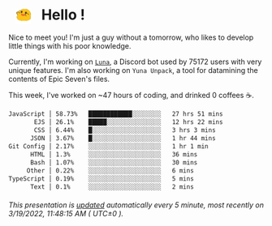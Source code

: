 <h1>   <img src="./spoink.gif" style="vertical-align:middle;" width="30px">   Hello ! </h1>

Nice to meet you! I'm just a guy without a tomorrow, who likes to develop little things with his poor knowledge.

Currently, I'm working on <a href='https://github.com/Asgarrrr/Luna'>`Luna`</a>, a Discord bot used by 75172 users with very unique features. I'm also working on `Yuna Unpack`, a tool for datamining the contents of Epic Seven's files.

This week, I've worked on ~47 hours of coding, and drinked 0 coffees ☕.

```
JavaScript │ 58.73%   ████████████░░░░░░░░   27 hrs 51 mins
       EJS │ 26.1%    █████░░░░░░░░░░░░░░░   12 hrs 22 mins
       CSS │ 6.44%    █░░░░░░░░░░░░░░░░░░░   3 hrs 3 mins
      JSON │ 3.67%    █░░░░░░░░░░░░░░░░░░░   1 hr 44 mins
Git Config │ 2.17%    ░░░░░░░░░░░░░░░░░░░░   1 hr 1 min
      HTML │ 1.3%     ░░░░░░░░░░░░░░░░░░░░   36 mins
      Bash │ 1.07%    ░░░░░░░░░░░░░░░░░░░░   30 mins
     Other │ 0.22%    ░░░░░░░░░░░░░░░░░░░░   6 mins
TypeScript │ 0.19%    ░░░░░░░░░░░░░░░░░░░░   5 mins
      Text │ 0.1%     ░░░░░░░░░░░░░░░░░░░░   2 mins
```

###### This presentation is [updated](https://github.com/Asgarrrr) automatically every 5 minute, most recently on 3/19/2022, 11:48:15 AM ( UTC±0 ).
